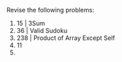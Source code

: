 Revise the following problems: 
1. 15 | 3Sum
2. 36 | Valid Sudoku
3. 238 | Product of Array Except Self
4. 11
5. 
